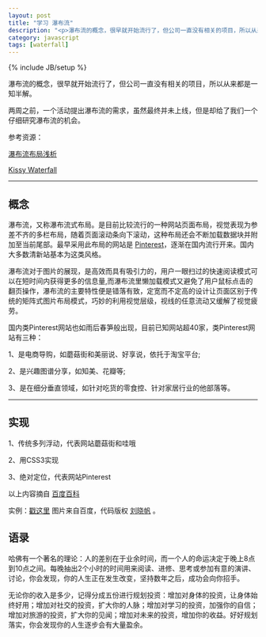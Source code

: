 ```yaml
---
layout: post
title: "学习 瀑布流"
description: "<p>瀑布流的概念，很早就开始流行了，但公司一直没有相关的项目，所以从来都是一知半解。</p><p>两周之前，一个活动提出瀑布流的需求，虽然最终并未上线，但是却给了我们一个仔细研究瀑布流的机会。</p><p>参考资源：</p><p><a href='http://docs.kissyui.com/docs/html/api/component/waterfall/' target='_blank'>Kissy Waterfall</a></p><p><a href='http://ued.taobao.com/blog/2011/09/waterfall/' target='_blank'>瀑布流布局浅析</a></p>"
category: javascript
tags: [waterfall]
---
```

{% include JB/setup %}

瀑布流的概念，很早就开始流行了，但公司一直没有相关的项目，所以从来都是一知半解。

两周之前，一个活动提出瀑布流的需求，虽然最终并未上线，但是却给了我们一个仔细研究瀑布流的机会。

参考资源：

[瀑布流布局浅析](http://ued.taobao.com/blog/2011/09/waterfall/)

[Kissy Waterfall](http://docs.kissyui.com/docs/html/api/component/waterfall/)

----

## 概念

瀑布流，又称瀑布流式布局。是目前比较流行的一种网站页面布局，视觉表现为参差不齐的多栏布局，随着页面滚动条向下滚动，这种布局还会不断加载数据块并附加至当前尾部。最早采用此布局的网站是 [Pinterest](http://pinterest.com/)，逐渐在国内流行开来。国内大多数清新站基本为这类风格。

瀑布流对于图片的展现，是高效而具有吸引力的，用户一眼扫过的快速阅读模式可以在短时间内获得更多的信息量,而瀑布流里懒加载模式又避免了用户鼠标点击的翻页操作，瀑布流的主要特性便是错落有致，定宽而不定高的设计让页面区别于传统的矩阵式图片布局模式，巧妙的利用视觉层级，视线的任意流动又缓解了视觉疲劳。

国内类Pinterest网站也如雨后春笋般出现，目前已知网站超40家，类Pinterest网站有三种：

1、是电商导购，如蘑菇街和美丽说、好享说，依托于淘宝平台;

2、是兴趣图谱分享，如知美、花瓣等;

3、是在细分垂直领域，如针对吃货的零食控、针对家居行业的他部落等。

----

## 实现

1、传统多列浮动，代表网站蘑菇街和哇哦

2、用CSS3实现

3、绝对定位，代表网站Pinterest

以上内容摘自 [百度百科](http://baike.baidu.com/view/7151782.htm)

实例：[戳这里](/demo/waterfall/index.html) 图片来自百度，代码版权 [刘晓帆](http://liuxiaofan.com/?p=702) 。

## 语录

哈佛有一个著名的理论：人的差别在于业余时间，而一个人的命运决定于晚上8点到10点之间。每晚抽出2个小时的时间用来阅读、进修、思考或参加有意的演讲、讨论，你会发现，你的人生正在发生改变，坚持数年之后，成功会向你招手。

无论你的收入是多少，记得分成五份进行规划投资：增加对身体的投资，让身体始终好用；增加对社交的投资，扩大你的人脉；增加对学习的投资，加强你的自信；增加对旅游的投资，扩大你的见闻；增加对未来的投资，增加你的收益。好好规划落实，你会发现你的人生逐步会有大量盈余。
